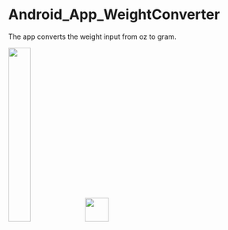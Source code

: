 # Android_App_WeightConverter
The app converts the weight input from oz to gram.


<img src="WeightConvert.JPG" style="width:30%"> 
<img src="WeightConvert.JPG" width="48">